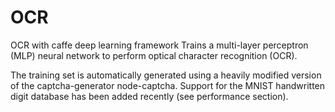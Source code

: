 # OCR
OCR with caffe deep learning framework
Trains a multi-layer perceptron (MLP) neural network to perform optical character recognition (OCR).

The training set is automatically generated using a heavily modified version of the captcha-generator node-captcha. Support for the MNIST handwritten digit database has been added recently (see performance section).
